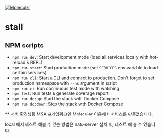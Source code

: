 [![Moleculer](https://badgen.net/badge/Powered%20by/Moleculer/0e83cd)](https://moleculer.services)

# stall

## NPM scripts

- `npm run dev`: Start development mode (load all services locally with hot-reload & REPL)
- `npm run start`: Start production mode (set `SERVICES` env variable to load certain services)
- `npm run cli`: Start a CLI and connect to production. Don't forget to set production namespace with `--ns` argument in script
- `npm run ci`: Run continuous test mode with watching
- `npm test`: Run tests & generate coverage report
- `npm run dc:up`: Start the stack with Docker Compose
- `npm run dc:down`: Stop the stack with Docker Compose

** 서버 환경셋팅
MSA 프레임워크인 Moleculer 이용해서 서비스를 만들었습니다.

local 에서 테스트 해볼 수 있는 방법은
nats-server 설치 후, 테스트 해 볼 수 있습니다.
